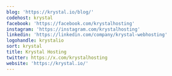 ```yaml
---
blog: 'https://krystal.io/blog/'
codehost: krystal
facebook: 'https://facebook.com/krystalhosting'
instagram: 'https://instagram.com/krystalhosting'
linkedin: 'https://linkedin.com/company/krystal-webhosting'
logohandle: krystalio
sort: krystal
title: Krystal Hosting
twitter: https://x.com/krystalhosting
website: 'https://krystal.io/'
---
```

